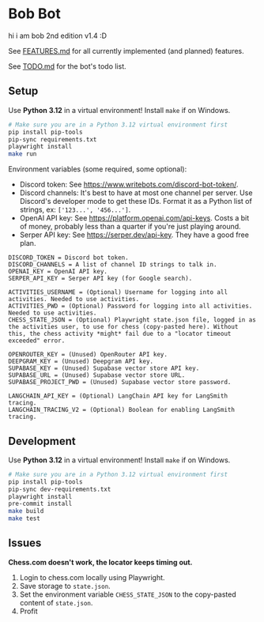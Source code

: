 # Bob Bot

<!-- index.rst content start -->

hi i am bob 2nd edition v1.4 :D

See [FEATURES.md](FEATURES.md) for all currently implemented (and planned) features.

See [TODO.md](TODO.md) for the bot's todo list.

## Setup

Use **Python 3.12** in a virtual environment! Install `make` if on Windows.

```sh
# Make sure you are in a Python 3.12 virtual environment first
pip install pip-tools
pip-sync requirements.txt
playwright install
make run
```

Environment variables (some required, some optional):

- Discord token: See https://www.writebots.com/discord-bot-token/.
- Discord channels: It's best to have at most one channel per server. Use Discord's developer mode to get these IDs. Format it as a Python list of strings, ex: `['123...', '456...']`.
- OpenAI API key: See https://platform.openai.com/api-keys. Costs a bit of money, probably less than a quarter if you're just playing around.
- Serper API key: See https://serper.dev/api-key. They have a good free plan.

```text
DISCORD_TOKEN = Discord bot token.
DISCORD_CHANNELS = A list of channel ID strings to talk in.
OPENAI_KEY = OpenAI API key.
SERPER_API_KEY = Serper API key (for Google search).

ACTIVITIES_USERNAME = (Optional) Username for logging into all activities. Needed to use activities.
ACTIVITIES_PWD = (Optional) Password for logging into all activities. Needed to use activities.
CHESS_STATE_JSON = (Optional) Playwright state.json file, logged in as the activities user, to use for chess (copy-pasted here). Without this, the chess activity *might* fail due to a "locator timeout exceeded" error.

OPENROUTER_KEY = (Unused) OpenRouter API key.
DEEPGRAM_KEY = (Unused) Deepgram API key.
SUPABASE_KEY = (Unused) Supabase vector store API key.
SUPABASE_URL = (Unused) Supabase vector store URL.
SUPABASE_PROJECT_PWD = (Unused) Supabase vector store password.

LANGCHAIN_API_KEY = (Optional) LangChain API key for LangSmith tracing.
LANGCHAIN_TRACING_V2 = (Optional) Boolean for enabling LangSmith tracing.
```

## Development

Use **Python 3.12** in a virtual environment! Install `make` if on Windows.

```sh
# Make sure you are in a Python 3.12 virtual environment first
pip install pip-tools
pip-sync dev-requirements.txt
playwright install
pre-commit install
make build
make test
```

## Issues

**Chess.com doesn't work, the locator keeps timing out.**

1. Login to chess.com locally using Playwright.
2. Save storage to `state.json`.
3. Set the environment variable `CHESS_STATE_JSON` to the copy-pasted content of `state.json`.
4. Profit
